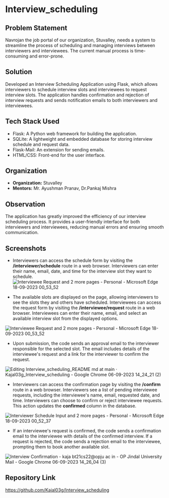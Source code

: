 # Interview_scheduling

## Problem Statement

Navrojan the job portal of our organization, Stuvalley, needs a system to streamline the process of scheduling and managing interviews between interviewers and interviewees. The current manual process is time-consuming and error-prone.

## Solution

Developed an Interview Scheduling Application using Flask, which allows interviewers to schedule interview slots and interviewees to request interview slots. The application handles confirmation and rejection of interview requests and sends notification emails to both interviewers and interviewees.

## Tech Stack Used

- Flask: A Python web framework for building the application.
- SQLite: A lightweight and embedded database for storing interview schedule and request data.
- Flask-Mail: An extension for sending emails.
- HTML/CSS: Front-end for the user interface.

## Organization

- **Organization:** Stuvalley
- **Mentors:** Mr. Ayushman Pranav, Dr.Pankaj Mishra

## Observation

The application has greatly improved the efficiency of our interview scheduling process. It provides a user-friendly interface for both interviewers and interviewees, reducing manual errors and ensuring smooth communication.

## Screenshots
- Interviewers can access the schedule form by visiting the **/interviewer/schedule** route in a web browser. Interviewers can enter their name, email, date, and time for the interview slot they want to schedule.
  ![Interviewee Request and 2 more pages - Personal - Microsoft​ Edge 18-09-2023 00_53_52](https://github.com/Kajal03g/Interview_scheduling/assets/120003423/0c6b08b7-fcd7-48eb-929c-77bc40cebfab)

- The available slots are displayed on the page, allowing interviewers to see the slots they and others have scheduled. Interviewees can access the request form by visiting the **/interviewee/request** route in a web browser. Interviewees can enter their name, email, and select an available interview slot from the displayed options.

![Interviewee Request and 2 more pages - Personal - Microsoft​ Edge 18-09-2023 00_53_52](https://github.com/Kajal03g/Interview_scheduling/assets/120003423/556432bb-dc1e-49bc-81c1-0ef4b209fdc0)


- Upon submission, the code sends an approval email to the interviewer responsible for the selected slot. The email includes details of the interviewee's request and a link for the interviewer to confirm the request.

![Editing Interview_scheduling_README md at main · Kajal03g_Interview_scheduling - Google Chrome 06-09-2023 14_24_21 (2)](https://github.com/Kajal03g/Interview_scheduling/assets/120003423/9b9b1e30-24c5-450b-aa38-5bca4969d30f)

- Interviewers can access the confirmation page by visiting the **/confirm** route in a web browser. Interviewers see a list of pending interviewee requests, including the interviewee's name, email, requested date, and time. Interviewers can choose to confirm or reject interviewee requests. This action updates the **confirmed** column in the database.

![Interviewer Schedule Input and 2 more pages - Personal - Microsoft​ Edge 18-09-2023 00_52_37](https://github.com/Kajal03g/Interview_scheduling/assets/120003423/dccd331e-d030-4069-a01a-6191ffd29dd2)

- If an interviewee's request is confirmed, the code sends a confirmation email to the interviewee with details of the confirmed interview.
If a request is rejected, the code sends a rejection email to the interviewee, prompting them to book another available slot.

![Interview Confirmation - kaja bt21cs22@opju ac in - OP Jindal University Mail - Google Chrome 06-09-2023 14_26_04 (3)](https://github.com/Kajal03g/Interview_scheduling/assets/120003423/f0f1c804-58d0-4821-b0e4-b0ecbdf25166)



## Repository Link

https://github.com/Kajal03g/Interview_scheduling

